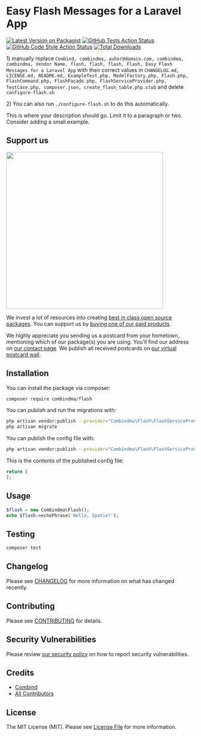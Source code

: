 # Easy Flash Messages for a Laravel App

[![Latest Version on Packagist](https://img.shields.io/packagist/v/combindma/flash.svg?style=flat-square)](https://packagist.org/packages/combindma/flash)
[![GitHub Tests Action Status](https://img.shields.io/github/workflow/status/combindma/flash/run-tests?label=tests)](https://github.com/combindma/flash/actions?query=workflow%3ATests+branch%3Amaster)
[![GitHub Code Style Action Status](https://img.shields.io/github/workflow/status/combindma/flash/Check%20&%20fix%20styling?label=code%20style)](https://github.com/combindma/flash/actions?query=workflow%3A"Check+%26+fix+styling"+branch%3Amaster)
[![Total Downloads](https://img.shields.io/packagist/dt/combindma/flash.svg?style=flat-square)](https://packagist.org/packages/combindma/flash)

[](delete) 1) manually replace `Combind, combindma, auhor@domain.com, combindma, combindma, Vendor Name, flash, flash, flash, Flash, Easy Flash Messages for a Laravel App` with their correct values
[](delete) in `CHANGELOG.md, LICENSE.md, README.md, ExampleTest.php, ModelFactory.php, Flash.php, FlashCommand.php, FlashFacade.php, FlashServiceProvider.php, TestCase.php, composer.json, create_flash_table.php.stub`
[](delete) and delete `configure-flash.sh`

[](delete) 2) You can also run `./configure-flash.sh` to do this automatically.

This is where your description should go. Limit it to a paragraph or two. Consider adding a small example.

## Support us

[<img src="https://github-ads.s3.eu-central-1.amazonaws.com/package-flash-laravel.jpg?t=1" width="419px" />](https://spatie.be/github-ad-click/package-flash-laravel)

We invest a lot of resources into creating [best in class open source packages](https://spatie.be/open-source). You can support us by [buying one of our paid products](https://spatie.be/open-source/support-us).

We highly appreciate you sending us a postcard from your hometown, mentioning which of our package(s) you are using. You'll find our address on [our contact page](https://spatie.be/about-us). We publish all received postcards on [our virtual postcard wall](https://spatie.be/open-source/postcards).

## Installation

You can install the package via composer:

```bash
composer require combindma/flash
```

You can publish and run the migrations with:

```bash
php artisan vendor:publish --provider="Combindma\Flash\FlashServiceProvider" --tag="flash-migrations"
php artisan migrate
```

You can publish the config file with:
```bash
php artisan vendor:publish --provider="Combindma\Flash\FlashServiceProvider" --tag="flash-config"
```

This is the contents of the published config file:

```php
return [
];
```

## Usage

```php
$flash = new Combindma\Flash();
echo $flash->echoPhrase('Hello, Spatie!');
```

## Testing

```bash
composer test
```

## Changelog

Please see [CHANGELOG](CHANGELOG.md) for more information on what has changed recently.

## Contributing

Please see [CONTRIBUTING](.github/CONTRIBUTING.md) for details.

## Security Vulnerabilities

Please review [our security policy](../../security/policy) on how to report security vulnerabilities.

## Credits

- [Combind](https://github.com/combindma)
- [All Contributors](../../contributors)

## License

The MIT License (MIT). Please see [License File](LICENSE.md) for more information.
